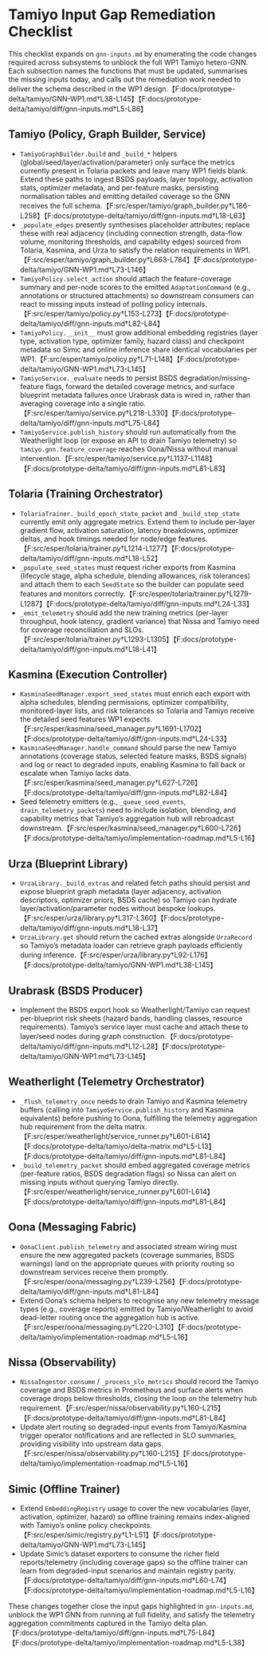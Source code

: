 # Tamiyo Input Gap Remediation Checklist

This checklist expands on `gnn-inputs.md` by enumerating the code changes required across subsystems to unblock the full WP1 Tamiyo hetero-GNN. Each subsection names the functions that must be updated, summarises the missing inputs today, and calls out the remediation work needed to deliver the schema described in the WP1 design.【F:docs/prototype-delta/tamiyo/GNN-WP1.md†L38-L145】【F:docs/prototype-delta/tamiyo/diff/gnn-inputs.md†L5-L86】

## Tamiyo (Policy, Graph Builder, Service)

- `TamiyoGraphBuilder.build` and `_build_*` helpers (global/seed/layer/activation/parameter) only surface the metrics currently present in Tolaria packets and leave many WP1 fields blank. Extend these paths to ingest BSDS payloads, layer topology, activation stats, optimizer metadata, and per-feature masks, persisting normalisation tables and emitting detailed coverage so the GNN receives the full schema.【F:src/esper/tamiyo/graph_builder.py†L186-L258】【F:docs/prototype-delta/tamiyo/diff/gnn-inputs.md†L18-L63】
- `_populate_edges` presently synthesises placeholder attributes; replace these with real adjacency (including connection strength, data-flow volume, monitoring thresholds, and capability edges) sourced from Tolaria, Kasmina, and Urza to satisfy the relation requirements in WP1.【F:src/esper/tamiyo/graph_builder.py†L663-L784】【F:docs/prototype-delta/tamiyo/GNN-WP1.md†L73-L146】
- `TamiyoPolicy.select_action` should attach the feature-coverage summary and per-node scores to the emitted `AdaptationCommand` (e.g., annotations or structured attachments) so downstream consumers can react to missing inputs instead of polling policy internals.【F:src/esper/tamiyo/policy.py†L153-L273】【F:docs/prototype-delta/tamiyo/diff/gnn-inputs.md†L82-L84】
- `TamiyoPolicy.__init__` must grow additional embedding registries (layer type, activation type, optimizer family, hazard class) and checkpoint metadata so Simic and online inference share identical vocabularies per WP1.【F:src/esper/tamiyo/policy.py†L71-L148】【F:docs/prototype-delta/tamiyo/GNN-WP1.md†L73-L145】
- `TamiyoService._evaluate` needs to persist BSDS degradation/missing-feature flags, forward the detailed coverage metrics, and surface blueprint metadata failures once Urabrask data is wired in, rather than averaging coverage into a single ratio.【F:src/esper/tamiyo/service.py†L218-L330】【F:docs/prototype-delta/tamiyo/diff/gnn-inputs.md†L75-L84】
- `TamiyoService.publish_history` should run automatically from the Weatherlight loop (or expose an API to drain Tamiyo telemetry) so `tamiyo.gnn.feature_coverage` reaches Oona/Nissa without manual intervention.【F:src/esper/tamiyo/service.py†L1137-L1148】【F:docs/prototype-delta/tamiyo/diff/gnn-inputs.md†L81-L83】

## Tolaria (Training Orchestrator)

- `TolariaTrainer._build_epoch_state_packet` and `_build_step_state` currently emit only aggregate metrics. Extend them to include per-layer gradient flow, activation saturation, latency breakdowns, optimizer deltas, and hook timings needed for node/edge features.【F:src/esper/tolaria/trainer.py†L1214-L1277】【F:docs/prototype-delta/tamiyo/diff/gnn-inputs.md†L18-L52】
- `_populate_seed_states` must request richer exports from Kasmina (lifecycle stage, alpha schedule, blending allowances, risk tolerances) and attach them to each `SeedState` so the builder can populate seed features and monitors correctly.【F:src/esper/tolaria/trainer.py†L1279-L1287】【F:docs/prototype-delta/tamiyo/diff/gnn-inputs.md†L24-L33】
- `_emit_telemetry` should add the new training metrics (per-layer throughput, hook latency, gradient variance) that Nissa and Tamiyo need for coverage reconciliation and SLOs.【F:src/esper/tolaria/trainer.py†L1293-L1305】【F:docs/prototype-delta/tamiyo/diff/gnn-inputs.md†L18-L41】

## Kasmina (Execution Controller)

- `KasminaSeedManager.export_seed_states` must enrich each export with alpha schedules, blending permissions, optimizer compatibility, monitored-layer lists, and risk tolerances so Tolaria and Tamiyo receive the detailed seed features WP1 expects.【F:src/esper/kasmina/seed_manager.py†L1691-L1702】【F:docs/prototype-delta/tamiyo/diff/gnn-inputs.md†L24-L33】
- `KasminaSeedManager.handle_command` should parse the new Tamiyo annotations (coverage status, selected feature masks, BSDS signals) and log or react to degraded inputs, enabling Kasmina to fall back or escalate when Tamiyo lacks data.【F:src/esper/kasmina/seed_manager.py†L627-L726】【F:docs/prototype-delta/tamiyo/diff/gnn-inputs.md†L82-L84】
- Seed telemetry emitters (e.g., `_queue_seed_events`, `drain_telemetry_packets`) need to include isolation, blending, and capability metrics that Tamiyo’s aggregation hub will rebroadcast downstream.【F:src/esper/kasmina/seed_manager.py†L600-L726】【F:docs/prototype-delta/tamiyo/implementation-roadmap.md†L5-L16】

## Urza (Blueprint Library)

- `UrzaLibrary._build_extras` and related fetch paths should persist and expose blueprint graph metadata (layer adjacency, activation descriptors, optimizer priors, BSDS cache) so Tamiyo can hydrate layer/activation/parameter nodes without bespoke lookups.【F:src/esper/urza/library.py†L317-L360】【F:docs/prototype-delta/tamiyo/diff/gnn-inputs.md†L18-L37】
- `UrzaLibrary.get` should return the cached extras alongside `UrzaRecord` so Tamiyo’s metadata loader can retrieve graph payloads efficiently during inference.【F:src/esper/urza/library.py†L92-L176】【F:docs/prototype-delta/tamiyo/GNN-WP1.md†L38-L145】

## Urabrask (BSDS Producer)

- Implement the BSDS export hook so Weatherlight/Tamiyo can request per-blueprint risk sheets (hazard bands, handling classes, resource requirements). Tamiyo’s service layer must cache and attach these to layer/seed nodes during graph construction.【F:docs/prototype-delta/tamiyo/diff/gnn-inputs.md†L12-L28】【F:docs/prototype-delta/tamiyo/GNN-WP1.md†L73-L145】

## Weatherlight (Telemetry Orchestrator)

- `_flush_telemetry_once` needs to drain Tamiyo and Kasmina telemetry buffers (calling into `TamiyoService.publish_history` and Kasmina equivalents) before pushing to Oona, fulfilling the telemetry aggregation hub requirement from the delta matrix.【F:src/esper/weatherlight/service_runner.py†L601-L614】【F:docs/prototype-delta/tamiyo/delta-matrix.md†L5-L13】【F:docs/prototype-delta/tamiyo/diff/gnn-inputs.md†L81-L84】
- `_build_telemetry_packet` should embed aggregated coverage metrics (per-feature ratios, BSDS degradation flags) so Nissa can alert on missing inputs without querying Tamiyo directly.【F:src/esper/weatherlight/service_runner.py†L601-L614】【F:docs/prototype-delta/tamiyo/diff/gnn-inputs.md†L81-L84】

## Oona (Messaging Fabric)

- `OonaClient.publish_telemetry` and associated stream wiring must ensure the new aggregated packets (coverage summaries, BSDS warnings) land on the appropriate queues with priority routing so downstream services receive them promptly.【F:src/esper/oona/messaging.py†L239-L256】【F:docs/prototype-delta/tamiyo/diff/gnn-inputs.md†L81-L84】
- Extend Oona’s schema helpers to recognise any new telemetry message types (e.g., coverage reports) emitted by Tamiyo/Weatherlight to avoid dead-letter routing once the aggregation hub is active.【F:src/esper/oona/messaging.py†L220-L310】【F:docs/prototype-delta/tamiyo/implementation-roadmap.md†L5-L16】

## Nissa (Observability)

- `NissaIngestor.consume` / `_process_slo_metrics` should record the Tamiyo coverage and BSDS metrics in Prometheus and surface alerts when coverage drops below thresholds, closing the loop on the telemetry hub requirement.【F:src/esper/nissa/observability.py†L160-L215】【F:docs/prototype-delta/tamiyo/diff/gnn-inputs.md†L81-L84】
- Update alert routing so degraded-input events from Tamiyo/Kasmina trigger operator notifications and are reflected in SLO summaries, providing visibility into upstream data gaps.【F:src/esper/nissa/observability.py†L160-L215】【F:docs/prototype-delta/tamiyo/implementation-roadmap.md†L5-L16】

## Simic (Offline Trainer)

- Extend `EmbeddingRegistry` usage to cover the new vocabularies (layer, activation, optimizer, hazard) so offline training remains index-aligned with Tamiyo’s online policy checkpoints.【F:src/esper/simic/registry.py†L1-L51】【F:docs/prototype-delta/tamiyo/GNN-WP1.md†L73-L145】
- Update Simic’s dataset exporters to consume the richer field reports/telemetry (including coverage gaps) so the offline trainer can learn from degraded-input scenarios and maintain registry parity.【F:docs/prototype-delta/tamiyo/diff/gnn-inputs.md†L60-L74】【F:docs/prototype-delta/tamiyo/implementation-roadmap.md†L5-L16】

These changes together close the input gaps highlighted in `gnn-inputs.md`, unblock the WP1 GNN from running at full fidelity, and satisfy the telemetry aggregation commitments captured in the Tamiyo delta plan.【F:docs/prototype-delta/tamiyo/diff/gnn-inputs.md†L75-L84】【F:docs/prototype-delta/tamiyo/implementation-roadmap.md†L5-L38】
